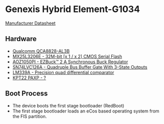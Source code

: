 # Genexis Hybrid Element-G1034

[Manufacturer Datasheet](./datasheets/Hybrid-Element-NT-G1000-Series-Datasheet-v5.0-EN.pdf)

## Hardware

-   [Qualcomm QCA8828-AL3B]()
-   [MX25L3206E - 32M-bit [x 1 / x 2] CMOS Serial Flash](./datasheets/MX25L3206E.pdf)
-   [AOZ1050PI - EZBuck™ 2 A Synchronous Buck Regulator](./datasheets/AOZ1050PI.pdf)
-   [SN74LVC126A - Quadruple Bus Buffer Gate With 3-State Outputs](./datasheets/sn74lvc126a.pdf)
-   [LM339A - Precision quad differential comparator](./datasheets/lm339a.pdf)
-   [KPT22 PAXP - ?]()

## Boot Process

-   The device boots the first stage bootloader (RedBoot)
-   The first stage bootloader loads an eCos based operating system from the FIS partition.

